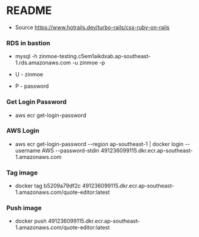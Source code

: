 # README

* Source
https://www.hotrails.dev/turbo-rails/css-ruby-on-rails

### RDS in bastion
- mysql -h zinmoe-testing.c5em1aikdxab.ap-southeast-1.rds.amazonaws.com -u zinmoe -p

- U - zinmoe
- P - password


### Get Login Password
- aws ecr get-login-password


### AWS Login
- aws ecr get-login-password --region ap-southeast-1 | docker login --username AWS --password-stdin 491236099115.dkr.ecr.ap-southeast-1.amazonaws.com


### Tag image
- docker tag b5209a79df2c 491236099115.dkr.ecr.ap-southeast-1.amazonaws.com/quote-editor:latest


### Push image
- docker push 491236099115.dkr.ecr.ap-southeast-1.amazonaws.com/quote-editor:latest
